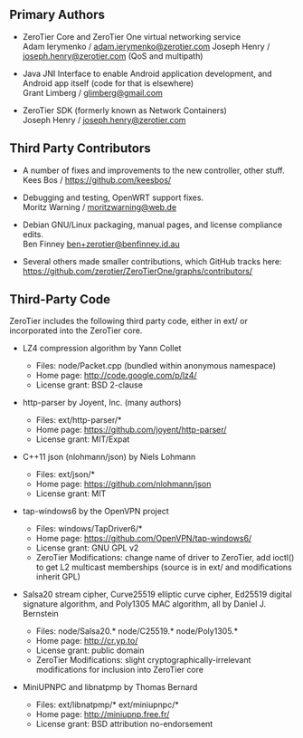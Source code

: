 ## Primary Authors

 * ZeroTier Core and ZeroTier One virtual networking service<br>
   Adam Ierymenko / adam.ierymenko@zerotier.com
   Joseph Henry / joseph.henry@zerotier.com (QoS and multipath)

 * Java JNI Interface to enable Android application development, and Android app itself (code for that is elsewhere)<br>
   Grant Limberg / glimberg@gmail.com

 * ZeroTier SDK (formerly known as Network Containers)<br>
   Joseph Henry / joseph.henry@zerotier.com

## Third Party Contributors

 * A number of fixes and improvements to the new controller, other stuff.<br>
   Kees Bos / https://github.com/keesbos/

 * Debugging and testing, OpenWRT support fixes.<br>
   Moritz Warning / moritzwarning@web.de

 * Debian GNU/Linux packaging, manual pages, and license compliance edits.<br>
   Ben Finney <ben+zerotier@benfinney.id.au>

 * Several others made smaller contributions, which GitHub tracks here:<br>
   https://github.com/zerotier/ZeroTierOne/graphs/contributors/

## Third-Party Code

ZeroTier includes the following third party code, either in ext/ or incorporated into the ZeroTier core.

 * LZ4 compression algorithm by Yann Collet

   * Files: node/Packet.cpp (bundled within anonymous namespace)
   * Home page: http://code.google.com/p/lz4/
   * License grant: BSD 2-clause

 * http-parser by Joyent, Inc. (many authors)

   * Files: ext/http-parser/*
   * Home page: https://github.com/joyent/http-parser/
   * License grant: MIT/Expat

 * C++11 json (nlohmann/json) by Niels Lohmann

   * Files: ext/json/*
   * Home page: https://github.com/nlohmann/json
   * License grant: MIT

 * tap-windows6 by the OpenVPN project

   * Files: windows/TapDriver6/*
   * Home page: https://github.com/OpenVPN/tap-windows6/
   * License grant: GNU GPL v2
   * ZeroTier Modifications: change name of driver to ZeroTier, add ioctl() to get L2 multicast memberships (source is in ext/ and modifications inherit GPL)

 * Salsa20 stream cipher, Curve25519 elliptic curve cipher, Ed25519 digital signature algorithm, and Poly1305 MAC algorithm, all by Daniel J. Bernstein

   * Files: node/Salsa20.* node/C25519.* node/Poly1305.*
   * Home page: http://cr.yp.to/
   * License grant: public domain
   * ZeroTier Modifications: slight cryptographically-irrelevant modifications for inclusion into ZeroTier core

 * MiniUPNPC and libnatpmp by Thomas Bernard

   * Files: ext/libnatpmp/* ext/miniupnpc/*
   * Home page: http://miniupnp.free.fr/
   * License grant: BSD attribution no-endorsement
